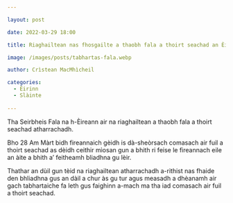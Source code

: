 ```yaml
---

layout: post

date: 2022-03-29 18:00

title: Riaghailtean nas fhosgailte a thaobh fala a thoirt seachad an Èirinn

image: /images/posts/tabhartas-fala.webp

author: Crìstean MacMhìcheil

categories:
  - Èirinn
  - Slàinte
  
---
```


Tha Seirbheis Fala na h-Èireann air na riaghailtean a thaobh fala a thoirt seachad atharrachadh.

Bho 28 Am Màrt bidh fireannaich gèidh is dà-sheòrsach comasach air fuil a thoirt seachad as dèidh ceithir mìosan gun a bhith ri feise le fireannach eile an àite a bhith a’ feitheamh bliadhna gu lèir.

Thathar an dùil gun tèid na riaghailtean atharrachadh a-rithist nas fhaide den bhliadhna gus an dàil a chur às gu tur agus measadh a dhèanamh air gach tabhartaiche fa leth gus faighinn a-mach ma tha iad comasach air fuil a thoirt seachad.